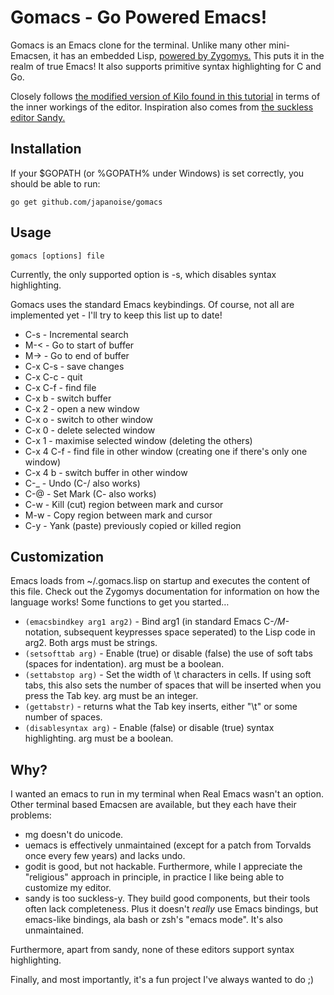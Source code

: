 # Gomacs - Go Powered Emacs!

Gomacs is an Emacs clone for the terminal. Unlike many other mini-Emacsen, it
has an embedded Lisp, [powered by Zygomys.](https://github.com/glycerine/zygomys)
This puts it in the realm of true Emacs! It also supports primitive syntax
highlighting for C and Go.

Closely follows
[the modified version of Kilo found in this tutorial](http://viewsourcecode.org/snaptoken/kilo)
in terms of the inner workings of the editor. Inspiration also comes from
[the suckless editor Sandy.](http://tools.suckless.org/sandy)

## Installation

If your $GOPATH (or %GOPATH% under Windows) is set correctly, you should be able
to run:

    go get github.com/japanoise/gomacs

## Usage

    gomacs [options] file

Currently, the only supported option is -s, which disables syntax highlighting.

Gomacs uses the standard Emacs keybindings. Of course, not all are implemented
yet - I'll try to keep this list up to date!

- C-s - Incremental search
- M-< - Go to start of buffer
- M-> - Go to end of buffer
- C-x C-s - save changes
- C-x C-c - quit
- C-x C-f - find file
- C-x b - switch buffer
- C-x 2 - open a new window
- C-x o - switch to other window
- C-x 0 - delete selected window
- C-x 1 - maximise selected window (deleting the others)
- C-x 4 C-f - find file in other window (creating one if there's only one window)
- C-x 4 b - switch buffer in other window
- C-_ - Undo (C-/ also works)
- C-@ - Set Mark (C-<space> also works)
- C-w - Kill (cut) region between mark and cursor
- M-w - Copy region between mark and cursor
- C-y - Yank (paste) previously copied or killed region

## Customization

Emacs loads from ~/.gomacs.lisp on startup and executes the content of this file.
Check out the Zygomys documentation for information on how the language works!
Some functions to get you started…

- `(emacsbindkey arg1 arg2)` - Bind arg1 (in standard Emacs C-*/M-* notation,
  subsequent keypresses space seperated) to the Lisp code in arg2. Both args
  must be strings.
- `(setsofttab arg)` - Enable (true) or disable (false) the use of soft tabs
  (spaces for indentation). arg must be a boolean.
- `(settabstop arg)` - Set the width of \t characters in cells. If using soft
  tabs, this also sets the number of spaces that will be inserted when you press
  the Tab key. arg must be an integer.
- `(gettabstr)` - returns what the Tab key inserts, either "\t" or some number
  of spaces.
- `(disablesyntax arg)` - Enable (false) or disable (true) syntax highlighting.
  arg must be a boolean.

## Why?

I wanted an emacs to run in my terminal when Real Emacs wasn't an option.
Other terminal based Emacsen are available, but they each have their problems:

- mg doesn't do unicode.
- uemacs is effectively unmaintained (except for a patch from Torvalds once
  every few years) and lacks undo.
- godit is good, but not hackable. Furthermore, while I appreciate the
  "religious" approach in principle, in practice I like being able to customize
  my editor.
- sandy is too suckless-y. They build good components, but their tools often
  lack completeness. Plus it doesn't *really* use Emacs bindings, but
  emacs-like bindings, ala bash or zsh's "emacs mode". It's also unmaintained.

Furthermore, apart from sandy, none of these editors support syntax highlighting.

Finally, and most importantly, it's a fun project I've always wanted to do ;)
